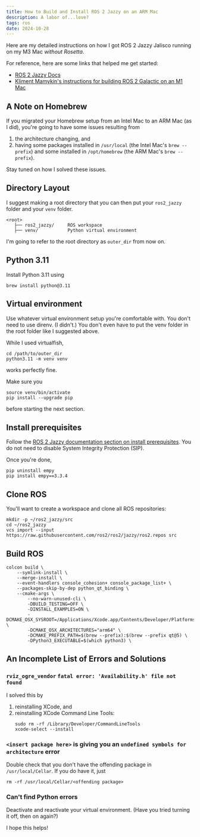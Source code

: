 ```yaml
---
title: How to Build and Install ROS 2 Jazzy on an ARM Mac
description: A labor of...love?
tags: ros
date: 2024-10-28
---
```


Here are my detailed instructions on how I got ROS 2 Jazzy Jalisco running on my M3 Mac _without Rosetta_.

For reference, here are some links that helped me get started:
- [ROS 2 Jazzy Docs](https://docs.ros.org/en/jazzy/Installation/Alternatives/macOS-Development-Setup.html)
- [Kliment Mamykin's instructions for building ROS 2 Galactic on an M1 Mac](http://mamykin.com/posts/building-ros2-on-macos-big-sur-m1/)

## A Note on Homebrew
If you migrated your Homebrew setup from an Intel Mac to an ARM Mac (as I did), you're going to have some issues resulting from
1. the architecture changing, and
2. having some packages installed in `/usr/local` (the Intel Mac's `brew --prefix`) and some installed in `/opt/homebrew` (the ARM Mac's `brew --prefix`).

Stay tuned on how I solved these issues.

## Directory Layout
I suggest making a root directory that you can then put your `ros2_jazzy` folder and your `venv` folder.

```
<root>
   ├── ros2_jazzy/     ROS workspace
   ├── venv/           Python virtual environment
```
I'm going to refer to the root directory as `outer_dir` from now on.

## Python 3.11
Install Python 3.11 using 
```shell
brew install python@3.11
```

## Virtual environment
Use whatever virtual environment setup you're comfortable with. You don't need to use direnv. (I didn't.) You don't even have to put the venv folder in the root folder like I suggested above.

While I used virtualfish,
```shell
cd /path/to/outer_dir
python3.11 -m venv venv
```
works perfectly fine.

Make sure you
```shell
source venv/bin/activate
pip install --upgrade pip
```
before starting the next section.

## Install prerequisites
Follow the [ROS 2 Jazzy documentation section on install prerequisites](https://docs.ros.org/en/jazzy/Installation/Alternatives/macOS-Development-Setup.html#install-prerequisites). You do not need to disable System Integrity Protection (SIP).

Once you're done,
```shell
pip uninstall empy
pip install empy==3.3.4
```

## Clone ROS
You'll want to create a workspace and clone all ROS repositories:
```shell
mkdir -p ~/ros2_jazzy/src
cd ~/ros2_jazzy
vcs import --input https://raw.githubusercontent.com/ros2/ros2/jazzy/ros2.repos src
```

## Build ROS
```
colcon build \
    --symlink-install \
    --merge-install \
    --event-handlers console_cohesion+ console_package_list+ \
    --packages-skip-by-dep python_qt_binding \
    --cmake-args \
        --no-warn-unused-cli \
        -DBUILD_TESTING=OFF \
        -DINSTALL_EXAMPLES=ON \
        -DCMAKE_OSX_SYSROOT=/Applications/Xcode.app/Contents/Developer/Platforms/MacOSX.platform/Developer/SDKs/MacOSX.sdk \
        -DCMAKE_OSX_ARCHITECTURES="arm64" \
        -DCMAKE_PREFIX_PATH=$(brew --prefix):$(brew --prefix qt@5) \
        -DPython3_EXECUTABLE=$(which python3) \
```

## An Incomplete List of Errors and Solutions

### `rviz_ogre_vendor`  `fatal error: 'Availability.h' file not found`
I solved this by 
1. reinstalling XCode, and
2. reinstalling XCode Command Line Tools:
   ```
   sudo rm -rf /Library/Developer/CommandLineTools
   xcode-select --install
   ```

### `<insert package here>` is giving you an `undefined symbols for architecture` error
Double check that you don't have the offending package in `/usr/local/Cellar`.  If you do have it, just
```shell
rm -rf /usr/local/Cellar/<offending package>
```

### Can't find Python errors
Deactivate and reactivate your virtual environment. (Have you tried turning it off, then on again?)

I hope this helps!